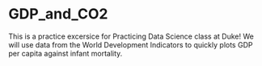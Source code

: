 # GDP_and_CO2
This is a practice excersice for Practicing Data Science class at Duke!
We will use data from the World Development Indicators to quickly plots GDP per capita against infant mortality.